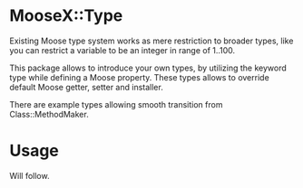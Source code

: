MooseX::Type
============

Existing Moose type system works as mere restriction to broader types, like you can restrict
a variable to be an integer in range of 1..100.

This package allows to introduce your own types, by utilizing the keyword type while defining
a Moose property. These types allows to override default Moose getter, setter and installer.

There are example types allowing smooth transition from Class::MethodMaker.


Usage
=====

Will follow.
